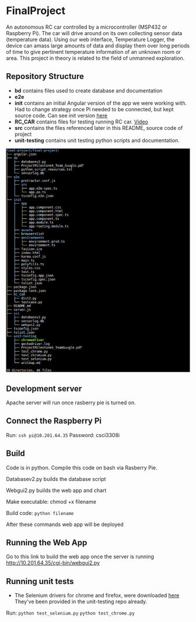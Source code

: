 # FinalProject

An autonomous RC car controlled by a microcontroller (MSP432 or Raspberry Pi). The car will drive around on its own collecting sensor data (temperature data). Using our web interface, Temperature Logger, the device can amass large amounts of data and display them over long periods of time to give pertinent temperature information of an unknown room or area. This project in theory is related to the field of unmanned exploration.

## Repository Structure
* **bd** contains files used to create database and documentation
* **e2e**
* **init** contains an initial Angular version of the app we were working with. Had to change strategy once Pi needed to be connected, but kept source code. Can see init version [here](https://final-project-cs3308.herokuapp.com/)
* **RC_CAR** contains files for testing running RC car. [Video]()
* **src** contains the files referenced later in this README, source code of project
* **unit-testing** contains unit testing python scripts and documentation. 

![](tree_structure.png)

## Development server

Apache server will run once rasberry pie is turned on. 

## Connect the Raspberry Pi
Run:
```ssh pi@10.201.64.35```
Password: csci3308i

## Build

Code is in python.  Compile this code on bash via Rasberry Pie.

Databasev2.py builds the database script

Webgui2.py builds the web app and chart 

Make executable: chmod +x filename

Build code: ```python filename```

After these commands web app will be deployed 

## Running the Web App

Go to this link to build the web app once the server is running http://10.201.64.35/cgi-bin/webgui2.py

## Running unit tests
* The Selenium drivers for chrome and firefox, were downloaded [here](https://selenium-python.readthedocs.io/installation.html.) They've been provided in the unit-testing repo already.

Run: 
```python test_selenium.py```
```python test_chrome.py```

